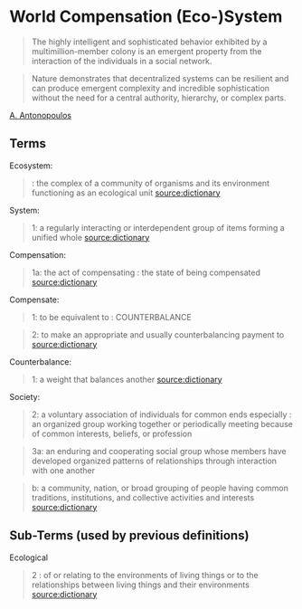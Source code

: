 # World Compensation (Eco-)System

> The highly intelligent and sophisticated behavior exhibited by a multimillion-member colony is an emergent property from the interaction of the individuals in a social network.

> Nature demonstrates that decentralized systems can be resilient and can produce emergent complexity and incredible sophistication without the need for a central authority, hierarchy, or complex parts.

[A. Antonopoulos](https://github.com/bitcoinbook/bitcoinbook/blob/df1828b7205a5950a16a3182cf9b15421ee70658/preface.asciidoc)

## Terms
Ecosystem:
> : the complex of a community of organisms and its environment functioning as an ecological unit
[source:dictionary](https://www.merriam-webster.com/dictionary/ecosystem)

System:
> 1: a regularly interacting or interdependent group of items forming a unified whole
[source:dictionary](https://www.merriam-webster.com/dictionary/system)

Compensation:
> 1a: the act of compensating : the state of being compensated
[source:dictionary](https://www.merriam-webster.com/dictionary/compensation)

Compensate:
> 1: to be equivalent to : COUNTERBALANCE

> 2: to make an appropriate and usually counterbalancing payment to
[source:dictionary](https://www.merriam-webster.com/dictionary/compensate)

Counterbalance:
> 1: a weight that balances another
[source:dictionary](https://www.merriam-webster.com/dictionary/counterbalance)


Society:
> 2: a voluntary association of individuals for common ends
especially : an organized group working together or periodically meeting because of common interests, beliefs, or profession

> 3a: an enduring and cooperating social group whose members have developed organized patterns of relationships through interaction with one another

> b: a community, nation, or broad grouping of people having common traditions, institutions, and collective activities and interests
[source:dictionary](https://www.merriam-webster.com/dictionary/society)

## Sub-Terms (used by previous definitions) 
Ecological
> 2 : of or relating to the environments of living things or to the relationships between living things and their environments [source:dictionary](https://www.merriam-webster.com/dictionary/ecological)
